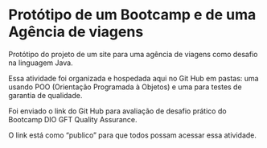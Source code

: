 # Protótipo de um Bootcamp e de uma Agência de viagens 

Protótipo do projeto de um site para uma agência de viagens como desafio na linguagem Java.

Essa atividade foi organizada e hospedada aqui no Git Hub em pastas: uma usando POO (Orientação Programada à Objetos) e uma para testes de garantia de qualidade. 

Foi enviado o link do Git Hub para avaliação de desafio prático do Bootcamp DIO GFT Quality Assurance.

O link está como “publico” para que todos possam acessar essa atividade.


